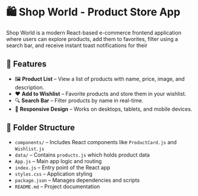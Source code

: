 # 🛍️ Shop World - Product Store App

Shop World is a modern React-based e-commerce frontend application where users can explore products, add them to favorites, filter using a search bar, and receive instant toast notifications for their 


## 🚀 Features

- 🖼️ **Product List** – View a list of products with name, price, image, and description.
- ❤️ **Add to Wishlist** – Favorite products and store them in your wishlist.
- 🔍 **Search Bar** – Filter products by name in real-time.
- 🎨 **Responsive Design** – Works on desktops, tablets, and mobile devices.

## 📂 Folder Structure

- `components/` – Includes React components like `ProductCard.js` and `Wishlist.js`
- `data/` – Contains `products.js` which holds product data
- `App.js` – Main app logic and routing
- `index.js` – Entry point of the React app
- `styles.css` – Application styling
- `package.json` – Manages dependencies and scripts
- `README.md` – Project documentation
